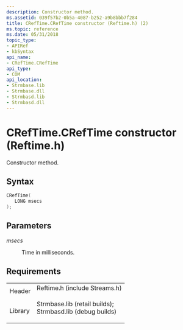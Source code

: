 ```yaml
---
description: Constructor method.
ms.assetid: 039f57b2-0b5a-4087-b252-a9b8bbb7f284
title: CRefTime.CRefTime constructor (Reftime.h) (2)
ms.topic: reference
ms.date: 05/31/2018
topic_type: 
- APIRef
- kbSyntax
api_name: 
- CRefTime.CRefTime
api_type: 
- COM
api_location: 
- Strmbase.lib
- Strmbase.dll
- Strmbasd.lib
- Strmbasd.dll
---
```


# CRefTime.CRefTime constructor (Reftime.h)

Constructor method.

## Syntax


```C++
CRefTime(
   LONG msecs
);
```



## Parameters

<dl> <dt>

*msecs* 
</dt> <dd>

Time in milliseconds.

</dd> </dl>

## Requirements



|                    |                                                                                                                                                                                            |
|--------------------|--------------------------------------------------------------------------------------------------------------------------------------------------------------------------------------------|
| Header<br/>  | <dl> <dt>Reftime.h (include Streams.h)</dt> </dl>                                                                                   |
| Library<br/> | <dl> <dt>Strmbase.lib (retail builds); </dt> <dt>Strmbasd.lib (debug builds)</dt> </dl> |



 

 




